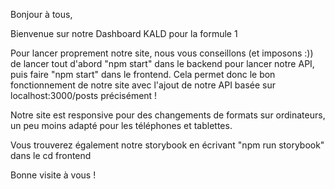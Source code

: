 Bonjour à tous,

Bienvenue sur notre Dashboard KALD pour la formule 1 

Pour lancer proprement notre site, nous vous conseillons (et imposons :)) de lancer tout d'abord "npm start" dans le backend pour lancer notre API, puis faire "npm start" dans le frontend. Cela permet donc le bon fonctionnement de notre site avec l'ajout de notre API basée sur localhost:3000/posts précisément !

Notre site est responsive pour des changements de formats sur ordinateurs, un peu moins adapté pour les téléphones et tablettes.

Vous trouverez également notre storybook en écrivant "npm run storybook" dans le cd frontend

Bonne visite à vous !